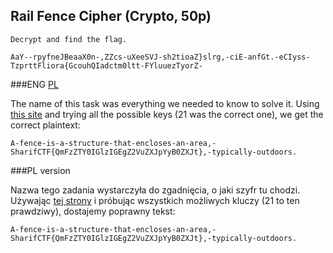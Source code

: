 ## Rail Fence Cipher (Crypto, 50p)

    Decrypt and find the flag.

    AaY--rpyfneJBeaaX0n-,ZZcs-uXeeSVJ-sh2tioaZ}slrg,-ciE-anfGt.-eCIyss-TzprttFliora{GcouhQIadctm0ltt-FYluuezTyorZ-

###ENG
[PL](#pl-version)

The name of this task was everything we needed to know to solve it. Using
[this site](http://rumkin.com/tools/cipher/railfence.php) and trying all the possible keys (21 was the correct one), we
get the correct plaintext:
```
A-fence-is-a-structure-that-encloses-an-area,-SharifCTF{QmFzZTY0IGlzIGEgZ2VuZXJpYyB0ZXJt},-typically-outdoors.
```

###PL version

Nazwa tego zadania wystarczyła do zgadnięcia, o jaki szyfr tu chodzi. Używając
[tej strony](http://rumkin.com/tools/cipher/railfence.php) i próbując wszystkich możliwych kluczy (21 to ten prawdziwy),
dostajemy poprawny tekst:
```
A-fence-is-a-structure-that-encloses-an-area,-SharifCTF{QmFzZTY0IGlzIGEgZ2VuZXJpYyB0ZXJt},-typically-outdoors.
```
